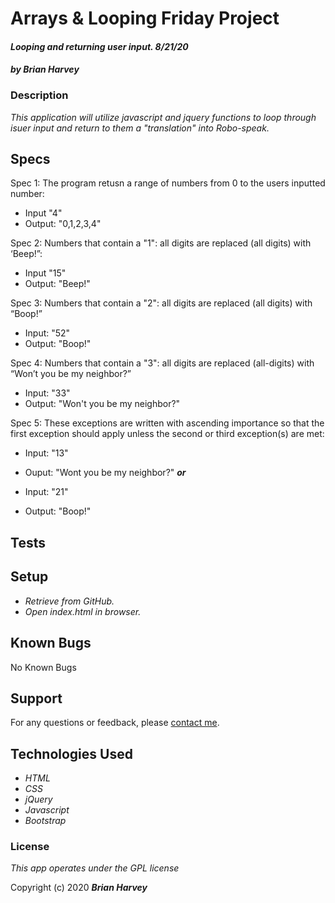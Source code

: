 # Arrays & Looping Friday Project



#### _Looping and returning user input. 8/21/20_

#### _by Brian Harvey_


### Description
_This application will utilize javascript and jquery functions to loop through isuer input and return to them a "translation" into Robo-speak._

## Specs
Spec 1: The program retusn a range of numbers from 0 to the users inputted number:
  * Input "4"
  * Output: "0,1,2,3,4"

Spec 2: Numbers that contain a "1": all digits are replaced (all digits) with ‘Beep!”:
* Input "15"
* Output: "Beep!"

Spec 3: Numbers that contain a "2": all digits are replaced (all digits) with “Boop!”
* Input: "52"
* Output: "Boop!"

Spec 4: Numbers that contain a "3": all digits are replaced (all-digits) with “Won’t you be my neighbor?”
* Input: "33"
* Output: "Won't you be my neighbor?"

Spec 5: These exceptions are written with ascending importance so that the first exception should apply unless the second or third exception(s) are met:
* Input: "13"
* Ouput: "Wont you be my neighbor?"
**_or_**

* Input: "21"
* Output: "Boop!"




## Tests

## Setup

* _Retrieve from GitHub._
* _Open index.html in browser._

## Known Bugs

No Known Bugs

## Support

For any questions or feedback, please [contact me](mailto:brian.harv3y@gmail.com).

## Technologies Used

* _HTML_
* _CSS_
* _jQuery_
* _Javascript_
* _Bootstrap_

### License

_This app operates under the GPL license_

Copyright (c) 2020 **_Brian Harvey_**
